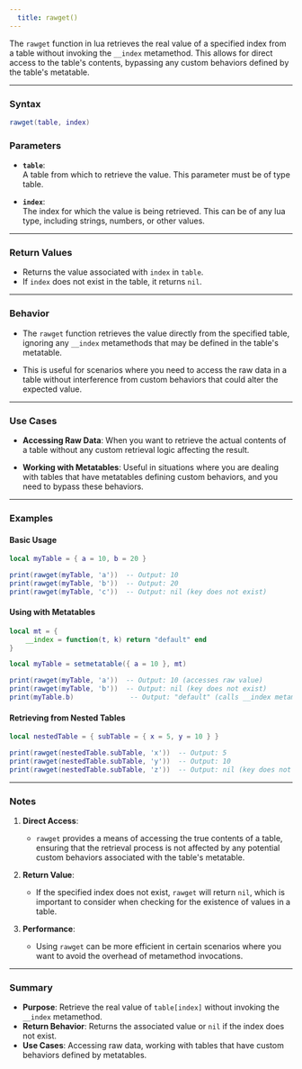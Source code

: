 ```yaml
---
  title: rawget()
---
```


The `rawget` function in lua retrieves the real value of a specified index from a table without invoking the `__index` metamethod. This allows for direct access to the table's contents, bypassing any custom behaviors defined by the table's metatable.  

---

### Syntax  
```lua
rawget(table, index)
```

### Parameters  

- **`table`**:  
  A table from which to retrieve the value. This parameter must be of type table.  

- **`index`**:  
  The index for which the value is being retrieved. This can be of any lua type, including strings, numbers, or other values.  

---

### Return Values  

- Returns the value associated with `index` in `table`.  
- If `index` does not exist in the table, it returns `nil`.  

---

### Behavior  

- The `rawget` function retrieves the value directly from the specified table, ignoring any `__index` metamethods that may be defined in the table's metatable.  

- This is useful for scenarios where you need to access the raw data in a table without interference from custom behaviors that could alter the expected value.  

---

### Use Cases  

- **Accessing Raw Data**: When you want to retrieve the actual contents of a table without any custom retrieval logic affecting the result.  

- **Working with Metatables**: Useful in situations where you are dealing with tables that have metatables defining custom behaviors, and you need to bypass these behaviors.  

---

### Examples  

#### Basic Usage  
```lua
local myTable = { a = 10, b = 20 }

print(rawget(myTable, 'a'))  -- Output: 10
print(rawget(myTable, 'b'))  -- Output: 20
print(rawget(myTable, 'c'))  -- Output: nil (key does not exist)
```

#### Using with Metatables  
```lua
local mt = {
    __index = function(t, k) return "default" end
}

local myTable = setmetatable({ a = 10 }, mt)

print(rawget(myTable, 'a'))  -- Output: 10 (accesses raw value)
print(rawget(myTable, 'b'))  -- Output: nil (key does not exist)
print(myTable.b)              -- Output: "default" (calls __index metamethod)
```

#### Retrieving from Nested Tables  
```lua
local nestedTable = { subTable = { x = 5, y = 10 } }

print(rawget(nestedTable.subTable, 'x'))  -- Output: 5
print(rawget(nestedTable.subTable, 'y'))  -- Output: 10
print(rawget(nestedTable.subTable, 'z'))  -- Output: nil (key does not exist)
```

---

### Notes  

1. **Direct Access**:  
   - `rawget` provides a means of accessing the true contents of a table, ensuring that the retrieval process is not affected by any potential custom behaviors associated with the table's metatable.  

2. **Return Value**:  
   - If the specified index does not exist, `rawget` will return `nil`, which is important to consider when checking for the existence of values in a table.  

3. **Performance**:  
   - Using `rawget` can be more efficient in certain scenarios where you want to avoid the overhead of metamethod invocations.  

---

### Summary  

- **Purpose**: Retrieve the real value of `table[index]` without invoking the `__index` metamethod.  
- **Return Behavior**: Returns the associated value or `nil` if the index does not exist.  
- **Use Cases**: Accessing raw data, working with tables that have custom behaviors defined by metatables.  
